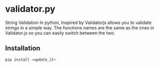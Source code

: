 # validator.py

String Validation In python, Inspired by Validatorjs allows you to validate strings in a simple way. The functions names are the same as the ones in Validator.js
so you can easily switch between the two. 

## Installation

```bash
pip install <update_it>
```


